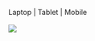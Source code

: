  Laptop | Tablet | Mobile<br>
<br><img src="https://github.com/victorblum/course-selling-page/blob/main/photo/Preview.gif" />
